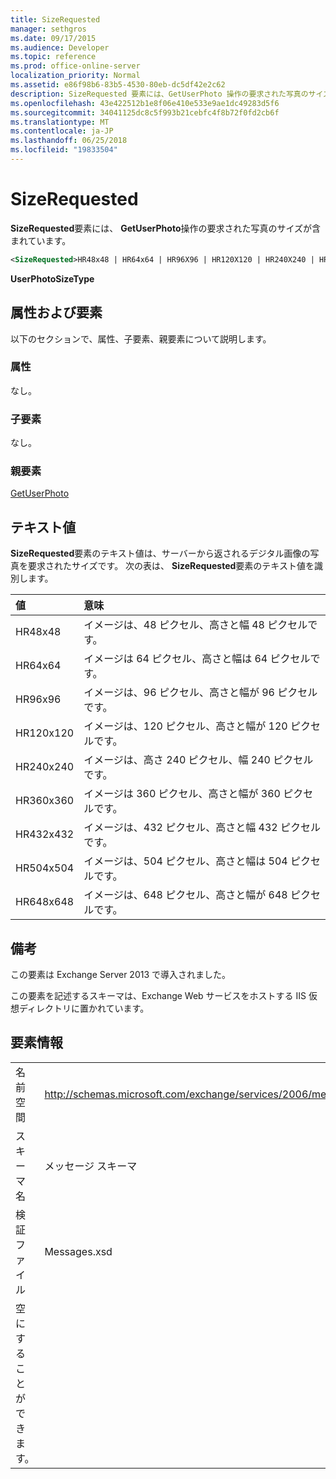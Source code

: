 ```yaml
---
title: SizeRequested
manager: sethgros
ms.date: 09/17/2015
ms.audience: Developer
ms.topic: reference
ms.prod: office-online-server
localization_priority: Normal
ms.assetid: e86f98b6-83b5-4530-80eb-dc5df42e2c62
description: SizeRequested 要素には、GetUserPhoto 操作の要求された写真のサイズが含まれています。
ms.openlocfilehash: 43e422512b1e8f06e410e533e9ae1dc49283d5f6
ms.sourcegitcommit: 34041125dc8c5f993b21cebfc4f8b72f0fd2cb6f
ms.translationtype: MT
ms.contentlocale: ja-JP
ms.lasthandoff: 06/25/2018
ms.locfileid: "19833504"
---
```

# <a name="sizerequested"></a>SizeRequested

**SizeRequested**要素には、 **GetUserPhoto**操作の要求された写真のサイズが含まれています。 
  
```XML
<SizeRequested>HR48x48 | HR64x64 | HR96X96 | HR120X120 | HR240X240 | HR360X360 | HR432X432 | HR504X504 | HR648X648</SizeRequested>
```

 **UserPhotoSizeType**
## <a name="attributes-and-elements"></a>属性および要素

以下のセクションで、属性、子要素、親要素について説明します。
  
### <a name="attributes"></a>属性

なし。
  
### <a name="child-elements"></a>子要素

なし。
  
### <a name="parent-elements"></a>親要素

[GetUserPhoto](getuserphoto.md)
  
## <a name="text-value"></a>テキスト値

**SizeRequested**要素のテキスト値は、サーバーから返されるデジタル画像の写真を要求されたサイズです。 次の表は、 **SizeRequested**要素のテキスト値を識別します。 
  
|**値**|**意味**|
|:-----|:-----|
|HR48x48  <br/> |イメージは、48 ピクセル、高さと幅 48 ピクセルです。  <br/> |
|HR64x64  <br/> |イメージは 64 ピクセル、高さと幅は 64 ピクセルです。  <br/> |
|HR96x96  <br/> |イメージは、96 ピクセル、高さと幅が 96 ピクセルです。  <br/> |
|HR120x120  <br/> |イメージは、120 ピクセル、高さと幅が 120 ピクセルです。  <br/> |
|HR240x240  <br/> |イメージは、高さ 240 ピクセル、幅 240 ピクセルです。  <br/> |
|HR360x360  <br/> |イメージは 360 ピクセル、高さと幅が 360 ピクセルです。  <br/> |
|HR432x432  <br/> |イメージは、432 ピクセル、高さと幅 432 ピクセルです。  <br/> |
|HR504x504  <br/> |イメージは、504 ピクセル、高さと幅は 504 ピクセルです。  <br/> |
|HR648x648  <br/> |イメージは、648 ピクセル、高さと幅が 648 ピクセルです。  <br/> |
   
## <a name="remarks"></a>備考

この要素は Exchange Server 2013 で導入されました。
  
この要素を記述するスキーマは、Exchange Web サービスをホストする IIS 仮想ディレクトリに置かれています。
  
## <a name="element-information"></a>要素情報

|||
|:-----|:-----|
|名前空間  <br/> |http://schemas.microsoft.com/exchange/services/2006/messages  <br/> |
|スキーマ名  <br/> |メッセージ スキーマ  <br/> |
|検証ファイル  <br/> |Messages.xsd  <br/> |
|空にすることができます。  <br/> ||
   

